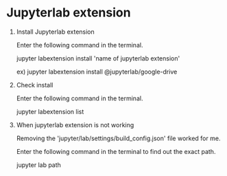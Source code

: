 # Jupyterlab extension

1. Install Jupyterlab extension

   Enter the following command in the terminal.
  
   jupyter labextension install 'name of jupyterlab extension'
  
   ex) jupyter labextension install @jupyterlab/google-drive


1. Check install

   Enter the following command in the terminal.
  
   jupyter labextension list
  
  
1. When jupyterlab extension is not working

   Removing the 'jupyter/lab/settings/build_config.json' file worked for me.
  
   Enter the following command in the terminal to find out the exact path.
  
   jupyter lab path
  
